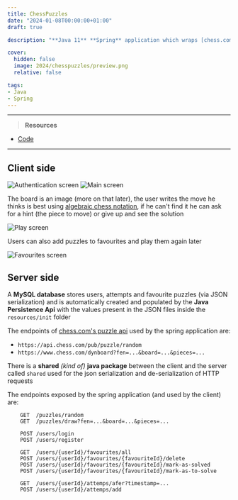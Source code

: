 ```yaml
---
title: ChessPuzzles
date: "2024-01-08T00:00:00+01:00"
draft: true

description: "**Java 11** **Spring** application which wraps [chess.com's puzzle api](https://www.chess.com/news/view/published-data-api) for a **JavaFX** client"

cover:
  hidden: false
  image: 2024/chesspuzzles/preview.png
  relative: false

tags:
- Java
- Spring
---
```


---

> **Resources**

- [Code](https://github.com/deluf/chesspuzzles)

---

## Client side

![Authentication screen](/2024/chesspuzzles/auth.png)
![Main screen](/2024/chesspuzzles/main.png)

The board is an image (more on that later), the user writes the move he thinks is best using [algebraic chess notation](https://en.wikipedia.org/wiki/Algebraic_notation_(chess)), if he can't find it he can ask for a hint (the piece to move) or give up and see the solution

![Play screen](/2024/chesspuzzles/play.png)

Users can also add puzzles to favourites and play them again later

![Favourites screen](/2024/chesspuzzles/favourites.png)


## Server side
    
A **MySQL database** stores users, attempts and favourite puzzles (via JSON serialization) and is automatically created and populated by the **Java Persistence Api** with the values present in the JSON files inside the `resources/init` folder

The endpoints of [chess.com's puzzle api](https://www.chess.com/news/view/published-data-api) used by the spring application are:
- `https://api.chess.com/pub/puzzle/random`
- `https://www.chess.com/dynboard?fen=...&board=...&pieces=...`

There is a **shared** *(kind of)* **java package** between the client and the server called `shared` used 
for the json serialization and de-serialization of HTTP requests

The endpoints exposed by the spring application (and used by the client) are:

```
    GET  /puzzles/random
    GET  /puzzles/draw?fen=...&board=...&pieces=...

    POST /users/login
    POST /users/register

    GET  /users/{userId}/favourites/all
    POST /users/{userId}/favourites/{favouriteId}/delete
    POST /users/{userId}/favourites/{favouriteId}/mark-as-solved
    POST /users/{userId}/favourites/{favouriteId}/mark-as-to-solve
    
    GET  /users/{userId}/attemps/afer?timestamp=...
    POST /users/{userId}/attemps/add
```
